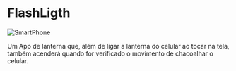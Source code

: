 # FlashLigth
![SmartPhone](https://user-images.githubusercontent.com/62101040/170883931-3c6efbb6-0724-4667-bb56-e8d02f244315.png)

Um App de lanterna que, além de ligar a lanterna do celular ao tocar na tela, também acenderá quando for verificado o movimento de chacoalhar o celular.

